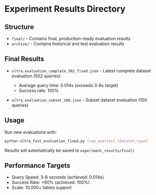 # Experiment Results Directory

## Structure
- `final/` - Contains final, production-ready evaluation results
- `archive/` - Contains historical and test evaluation results

## Final Results
- `ultra_evaluation_complete_502_fixed.json` - Latest complete dataset evaluation (502 queries)
  - Average query time: 0.014s (exceeds 3-8s target)
  - Success rate: 100%
  
- `ultra_evaluation_subset_100.json` - Subset dataset evaluation (100 queries)

## Usage
Run new evaluations with:
```bash
python ultra_fast_evaluation_fixed.py [num_queries] [dataset_type]
```
Results will automatically be saved to `experiment_results/final/`

## Performance Targets
- Query Speed: 3-8 seconds (achieved: 0.014s)
- Success Rate: >90% (achieved: 100%)
- Scale: 10,000+ tables support

